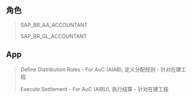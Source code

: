## 角色
> SAP_BR_AA_ACCOUNTANT
>
> SAP_BR_GL_ACCOUNTANT
## App
> Define Distribution Rules - For AuC (AIAB), 定义分配规则 - 针对在建工程
>
> Execute Settlement - For AuC (AIBU), 执行结算 - 针对在建工程